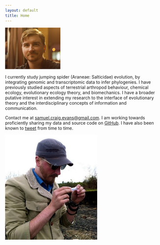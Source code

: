 ```yaml
---
layout: default
title: Home
---
```


![photo by Sean McCann, ibycter.com](https://raw.githubusercontent.com/scevans/scevans.github.io/master/images/Sam_fries_Sept2014.png)

I currently study jumping spider (Araneae: Salticidae) evolution, by integrating genomic and transcriptomic data to infer phylogenies. I have previously studied aspects of terrestrial arthropod behaviour, chemical ecology, evolutionary ecology theory, and biomechanics. I have a broader putative interest in extending my research to the interface of evolutionary theory and the interdisciplinary concepts of information and communication.

Contact me at [samuel.craig.evans@gmail.com](mailto:samuel.craig.evans@gmail.com). I am working towards proficiently sharing my data and source code on [GitHub](https://github.com/scevans). I have also been known to [tweet](https://twitter.com/sc_evans) from time to time.

![observing a riparian lycosid on Vancouver Island](https://raw.githubusercontent.com/scevans/scevans.github.io/master/images/sam_beach_Royston.jpg)

